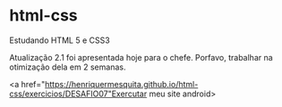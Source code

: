 # html-css
 Estudando HTML 5 e CSS3

Atualização 2.1 foi apresentada hoje para o chefe. Porfavo, trabalhar na otimização dela em 2 semanas.

<a href="https://henriquermesquita.github.io/html-css/exercicios/DESAFIO07"Exercutar meu site android>